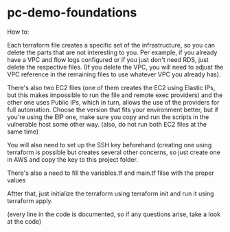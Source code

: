 # pc-demo-foundations

How to:

Each terraform file creates a specific set of the infrastructure, so you can delete the parts that are not interesting to you. Per example, if you already have a VPC and flow logs configured or if you just don't need RDS, just delete the respective files. (If you delete the VPC, you will need to adjust the VPC reference in the remaining files to use whatever VPC you already has).

There's also two EC2 files (one of them creates the EC2 using Elastic IPs, but this makes impossible to run the file and remote exec providers) and the other one uses Public IPs, which in turn, allows the use of the providers for full automation. 
Choose the version that fits your environment better, but if you're using the EIP one, make sure you copy and run the scripts in the vulnerable host some other way. (also, do not run both EC2 files at the same time)

You will also need to set up the SSH key beforehand (creating one using terraform is possible but creates several other concerns, so just create one in AWS and copy the key to this project folder.

There's also a need to fill the variables.tf and main.tf filse with the proper values 

Aftter that, just initialize the terraform using terraform init and run it using terraform apply.

(every line in the code is documented, so if any questions arise, take a look at the code)

